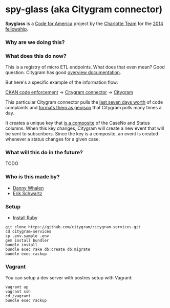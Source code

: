 # spy-glass (aka Citygram connector)

__Spyglass__  is a [Code for America](https://github.com/codeforamerica) project by the [Charlotte Team](http://team-charlotte.tumblr.com/) for the [2014 fellowship](http://www.codeforamerica.org/geeks/our-geeks/2014-fellows/).

### Why are we doing this?


### What does this do now?

This is a registry of micro ETL endpoints. What does that even mean? Good question. Citygram has good [overview documentation](https://github.com/codeforamerica/citygram/wiki/Getting-Started-with-Citygram). 

But here's a specific example of the information flow:

[CKAN code enforcement](http://www.civicdata.com/dataset/lexington-code-enforcement-complaints)  -> [Citygram connector](https://github.com/citygram/citygram-services/blob/master/lib/spy_glass/registry/lexington-code-enforcement-complaints.rb) -> [Citygram](https://www.citygram.org/lexington)

This particular Citygram connector pulls the [last seven days worth](https://github.com/citygram/citygram-services/blob/master/lib/spy_glass/registry/lexington-code-enforcement-complaints.rb#L7) of code complaints and [formats them as geojson](https://citygram-services.herokuapp.com/) that Citygram polls many times a day.

It creates a unique key that [is a composite](https://github.com/citygram/citygram-services/blob/master/lib/spy_glass/registry/lexington-code-enforcement-complaints.rb#L25) of the CaseNo and Status columns. When this key changes, Citygram will create a new event that will be sent to subscribers. Since the key is a composite, an event is created whenever a status changes for a given case. 

### What will this do in the future?

TODO

### Who is this made by?
- [Danny Whalen](https://github.com/invisiblefunnel)
- [Erik Schwartz](https://github.com/eeeschwartz)

### Setup

* [Install Ruby](https://github.com/codeforamerica/howto/blob/master/Ruby.md)

```
git clone https://github.com/citygram/citygram-services.git
cd citygram-services
cp .env.sample .env
gem install bundler
bundle install
bundle exec rake db:create db:migrate
bundle exec rackup
```

### Vagrant

You can setup a dev server with postres setup with Vagrant:

```
vagrant up
vagrant ssh
cd /vagrant
bundle exec rackup
```
